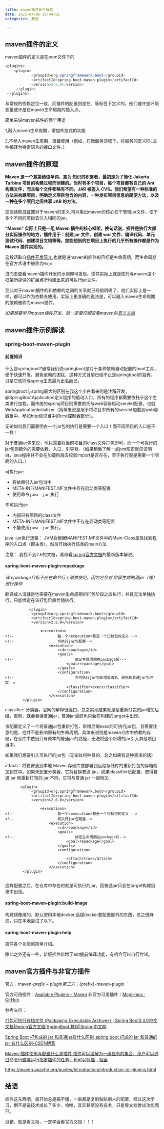 ```yaml
---
title: maven插件新手解惑
date: 2025-04-06 16:44:01
categories: 教程

---
```














## maven插件的定义



maven插件的定义是在pom文件下的

```java
<plugins>
    <plugin>
    		<groupId>org.springframework.boot</groupId>
            <artifactId>spring-boot-maven-plugin</artifactId>
            <version>2.6.0</version>   
     </plugin>
 </plugins>
```





与常规的依赖定位一致，而插件的配置则是在<executions>、<configuration>等标签下定义的，他们或许是环境变量或许是在maven生命周期的插入点。





简单来说maven插件的两个用途

1,融入maven生命周期，增加外挂式的功能

2,不参入maven生周期，直接使用（例如，在微服务领域下，将服务的定义IDL文件编译为特定语言的接口文件。）





## maven插件的原理



**Maven 是一个意第绪语单词，意为 知识的积累者，最初是为了简化 Jakarta Turbine 项目的构建过程而创建的。当时有多个项目，每个项目都有自己的 Ant 构建文件，而且每个文件都略有不同。JAR 被签入 CVS。我们希望有一种标准的方法来构建项目，明确定义项目包含的内容，一种发布项目信息的简便方法，以及一种在多个项目之间共享 JAR 的方法。**





这段话取自[官网](https://maven.apache.org/what-is-maven.html)对于maven的定义,可以看出maven的核心在于管理jar文件，便于多个不同的项目去引入相同的jar。





**“Maven” 实际上只是一组 Maven 插件的核心框架。换句话说，插件是执行大部分实际操作的地方，插件用于：创建 jar 文件、创建 war 文件、编译代码、单元测试代码、创建项目文档等等。您能想到的在项目上执行的几乎所有操作都是作为 Maven 插件实现的。**



这段话取自[插件开发简介](https://maven.apache.org/guides/introduction/introduction-to-plugins.html),也就是说maven的插件的目标是生命周期，而生命周期在官方术语中被称为`Mojo`.





进而去查看maven插件开发的示例即可发现，插件实际上就是依托与maven这个框架所提供的扩展点所构建出来的可执行jar文件。







至此对于maven插件的和依赖的之间的关系就已经很明确了，他们实际上是一样，都可以作为依赖去使用，实际上更准确的说法是，可以融入maven生命周期的依赖被称为maven插件。





*如果想要学习maven插件开发，就一定要仔细查看maven的[官方文档](https://maven.apache.org/plugin-developers/index.html)*



## maven插件示例解读







### spring-boot-maven-plugin







#### 前置知识



什么是springboot?通常我们说springboot是对于各种依赖自动配置的boot工具，便于快速开发，避免依赖的困扰，这种方式目前已经不止是springboot的独有，只是它依托与spring生态最为出名而已。



springboot与spring最大的区别在我这个小白看来则是注解开发，@SpringBootApplication定义程序的启动入口，所有的程序都需要依托于这个主类进行加载，而传统的spring项目则需要依托与web容器启动servlet配置，也就WebApplicationInitializer（简单来说是用于将项目中所有的servlet加载到web容器当中，参如http请求当中的rest控制器部分）。



无论如何我们需要明白一个jar包的执行是需要一个入口！而不同项目的入口是不一样！



对于普通jar包来说，他只需要将当前项目的class文件打包即可，而一个可执行的jar包则额外的需要依赖、入口、引导器。（如果稍微了解一点jvm知识就应该明白，java程序并不会在加载阶段去校验import是否存在，至于执行更是需要一个明确的入口。）






可执行jar:  

- 将依赖引入jar包当中
- META-INF/MANIFEST.MF文件中存在启动类等配置
- 使用命令`java -jar` 执行

不可执行jar:
- 内部只有项目的class文件
-  META-INF/MANIFEST.MF文件中不存在启动类等配置
- 不能使用`java -jar` 执行。

java -jar执行逻辑： JVM会根据MANIFEST.MF文件中的Main-Class属性找到程序的入口点（即主类），然后开始执行该类的main方法









注意： 我找不到2.6的文档，凑和看[spring官方文档](https://docs.spring.io/spring-boot/maven-plugin/getting-started.html)的最新版本解说。

#### spring-boot-maven-plugin:repackage



*该repackage目标不应在命令行上单独使用，因为它会对 阶段生成的源jar（或）进行操作*



翻译成人话就是他需要在maven生命周期的打包阶段之后执行，并且无法单独执行，只能绑定在该打包阶段伴随执行。



```
           <plugin>
            <groupId>org.springframework.boot</groupId>
            <artifactId>spring-boot-maven-plugin</artifactId>
            <version>2.6.0</version>

                <executions>
<!--                    每一个<execution>都是一个归档包的定义 -->
<!--                    可执行jar包配置-->
                    <execution>
                        <id>repackage</id>
                        <goals>
<!--                            绑定生命周期在package后-->
                            <goal>repackage</goal>
                        </goals>
                        <configuration>
<!--                            为可执行jar包新增后缀名，避免和普通jar包冲突-->
                            <classifier>exec</classifier>
                        </configuration>
                    </execution>
        </plugin>
```



classifier: 分类器。官网的解释很绕口，总之实现结果就是给重新打包的jar增加后缀，否则，就会替换普通jar，普通jar最终也只会在构建的target中出现。





该配置定义了一个将普通jar包重新打包、新增后缀exec的可执行jar包，且需要注意的是，他并不能影响原有的生命周期，具体来说则是maven仓库中依赖的存储，在仓库中依旧只有原本的普通jar的路径，无法将这个新增的jar引入其他项目当中。





如果我们想要引入可执行的jar包（无论处何种目的，总之如果有这种需求的话）



attach：将要安装到本地 Maven 存储库或部署到远程存储库的重新打包的存档附加到其中。如果未配置分类器，它将替换普通 jar。如果classifier已配置，使得普通 jar 和重新打包的 jar 不同，它将与普通 jar 一起附加

```
       <plugin>
            <groupId>org.springframework.boot</groupId>
            <artifactId>spring-boot-maven-plugin</artifactId>
            <version>2.6.0</version>

                <executions>
<!--                    每一个<execution>都是一个归档包的定义 -->
<!--                    可执行jar包配置-->
                    <execution>
                        <id>repackage</id>
                        <goals>
<!--                            绑定生命周期在package后-->
                            <goal>repackage</goal>
                        </goals>
                        <configuration>
      
                 			<attach>true</attach>
                        </configuration>
                    </execution>
        </plugin>
       
```



这样配置之后，在仓库中存在的就是可执行的jar。而普通jar只会在target构建目录中出现。









#### spring-boot-maven-plugin:build-image





构建镜像用的，默认使用本地docker,远程docker要配置额外的东西，总之很麻烦，只在本地尝试了以下。





#### spring-boot-maven-plugin:help



插件各个功能的简单介绍。









除此之外还有一些，新版插件新增了aot提前编译功能，有机会可以自行尝试。







## maven官方插件与非官方插件





官方：maven-${prefix}-plugin
第三方：${prefix}-maven-plugin

官方可用插件：[Available Plugins – Maven](https://maven.apache.org/plugins/index.html)
非官方可用插件：[MojoHaus · GitHub](https://github.com/mojohaus)





参考文档：

[打包可执行存档文件 (Packaging Executable Archives) | Spring Boot3.4.0中文文档|Spring官方文档|SpringBoot 教程|Spring中文网](https://www.spring-doc.cn/spring-boot/3.4.0/maven-plugin_packaging.html)

[Spring Boot 打包成的 jar 和普通jar有什么区别\_spring boot 打成的 jar 和普通的 jar 有什么区别-CSDN博客](https://blog.csdn.net/weixin_45760137/article/details/118725697)

[Maven-插件使用与配置什么是插件 插件可以理解为一组任务的集合，用户可以通过命令行直接运行指定插件的任务，也可以将插 - 掘金](https://juejin.cn/post/7055598592999817253)



https://maven.apache.org/guides/introduction/introduction-to-plugins.html







## 结语



插件这东西吧，最开始总是搞不懂，一直都是复制粘贴别人的配置，经过这次学习，倒不是说技术成长了多少，哈哈，其实甚至没有技术，只是看文档尝试功能而已。



没错，就是看文档，一定学会看官方文档！！！











